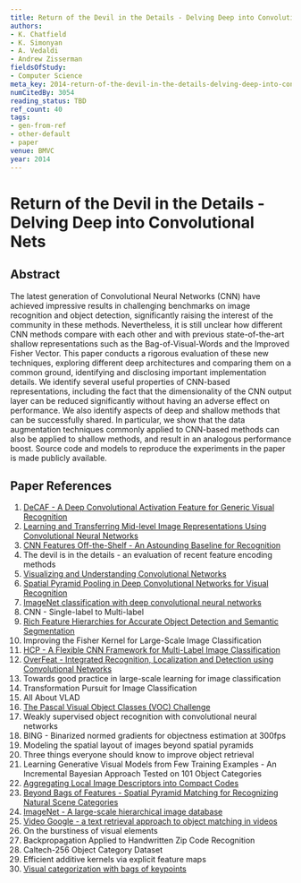 ```yaml
---
title: Return of the Devil in the Details - Delving Deep into Convolutional Nets
authors:
- K. Chatfield
- K. Simonyan
- A. Vedaldi
- Andrew Zisserman
fieldsOfStudy:
- Computer Science
meta_key: 2014-return-of-the-devil-in-the-details-delving-deep-into-convolutional-nets
numCitedBy: 3054
reading_status: TBD
ref_count: 40
tags:
- gen-from-ref
- other-default
- paper
venue: BMVC
year: 2014
---
```


# Return of the Devil in the Details - Delving Deep into Convolutional Nets

## Abstract

The latest generation of Convolutional Neural Networks (CNN) have achieved impressive results in challenging benchmarks on image recognition and object detection, significantly raising the interest of the community in these methods. Nevertheless, it is still unclear how different CNN methods compare with each other and with previous state-of-the-art shallow representations such as the Bag-of-Visual-Words and the Improved Fisher Vector. This paper conducts a rigorous evaluation of these new techniques, exploring different deep architectures and comparing them on a common ground, identifying and disclosing important implementation details. We identify several useful properties of CNN-based representations, including the fact that the dimensionality of the CNN output layer can be reduced significantly without having an adverse effect on performance. We also identify aspects of deep and shallow methods that can be successfully shared. In particular, we show that the data augmentation techniques commonly applied to CNN-based methods can also be applied to shallow methods, and result in an analogous performance boost. Source code and models to reproduce the experiments in the paper is made publicly available.

## Paper References

1. [DeCAF - A Deep Convolutional Activation Feature for Generic Visual Recognition](2014-decaf-a-deep-convolutional-activation-feature-for-generic-visual-recognition)
2. [Learning and Transferring Mid-level Image Representations Using Convolutional Neural Networks](2014-learning-and-transferring-mid-level-image-representations-using-convolutional-neural-networks)
3. [CNN Features Off-the-Shelf - An Astounding Baseline for Recognition](2014-cnn-features-off-the-shelf-an-astounding-baseline-for-recognition)
4. The devil is in the details - an evaluation of recent feature encoding methods
5. [Visualizing and Understanding Convolutional Networks](2014-visualizing-and-understanding-convolutional-networks)
6. [Spatial Pyramid Pooling in Deep Convolutional Networks for Visual Recognition](2015-spatial-pyramid-pooling-in-deep-convolutional-networks-for-visual-recognition)
7. [ImageNet classification with deep convolutional neural networks](2012-imagenet-classification-with-deep-convolutional-neural-networks)
8. CNN - Single-label to Multi-label
9. [Rich Feature Hierarchies for Accurate Object Detection and Semantic Segmentation](2014-rich-feature-hierarchies-for-accurate-object-detection-and-semantic-segmentation)
10. Improving the Fisher Kernel for Large-Scale Image Classification
11. [HCP - A Flexible CNN Framework for Multi-Label Image Classification](2016-hcp-a-flexible-cnn-framework-for-multi-label-image-classification)
12. [OverFeat - Integrated Recognition, Localization and Detection using Convolutional Networks](2014-overfeat-integrated-recognition-localization-and-detection-using-convolutional-networks)
13. Towards good practice in large-scale learning for image classification
14. Transformation Pursuit for Image Classification
15. All About VLAD
16. [The Pascal Visual Object Classes (VOC) Challenge](2009-the-pascal-visual-object-classes-voc-challenge)
17. Weakly supervised object recognition with convolutional neural networks
18. BING - Binarized normed gradients for objectness estimation at 300fps
19. Modeling the spatial layout of images beyond spatial pyramids
20. Three things everyone should know to improve object retrieval
21. Learning Generative Visual Models from Few Training Examples - An Incremental Bayesian Approach Tested on 101 Object Categories
22. [Aggregating Local Image Descriptors into Compact Codes](2012-aggregating-local-image-descriptors-into-compact-codes)
23. [Beyond Bags of Features - Spatial Pyramid Matching for Recognizing Natural Scene Categories](2006-beyond-bags-of-features-spatial-pyramid-matching-for-recognizing-natural-scene-categories)
24. [ImageNet - A large-scale hierarchical image database](2009-imagenet-a-large-scale-hierarchical-image-database)
25. [Video Google - a text retrieval approach to object matching in videos](2003-video-google-a-text-retrieval-approach-to-object-matching-in-videos)
26. On the burstiness of visual elements
27. Backpropagation Applied to Handwritten Zip Code Recognition
28. Caltech-256 Object Category Dataset
29. Efficient additive kernels via explicit feature maps
30. [Visual categorization with bags of keypoints](2004-visual-categorization-with-bags-of-keypoints)

